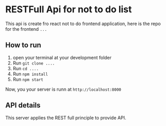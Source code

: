 # RESTFull Api for not to do list

This api is create fro react not to do frontend application, here is the repo for the frontend `...`

## How to run

1. open your terminal at your development folder
2. Run `git clone ....`
3. Run `cd ....`
4. Run `npm install`
5. Run `npm start`

Now, you your server is runn at `http://localhost:8000`

## API details

This server applies the REST full principle to provide API.

